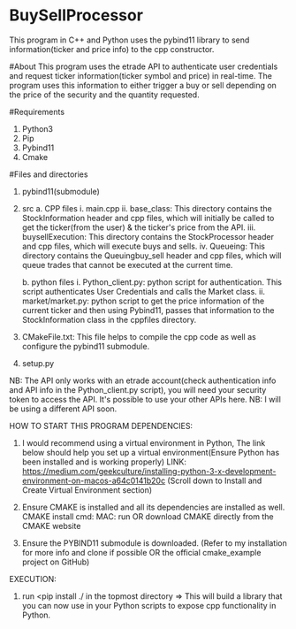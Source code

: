 # BuySellProcessor
This program in C++ and Python uses the pybind11 library to send information(ticker and price info) to the cpp constructor.

#About
This program uses the etrade API to authenticate user credentials and request ticker information(ticker symbol and price) in real-time. The program uses this information
to either trigger a buy or sell depending on the price of the security and the quantity requested.

#Requirements
1. Python3
2. Pip
3. Pybind11
4. Cmake

#Files and directories
1. pybind11(submodule)
2. src
   a. CPP files
      i. main.cpp
      ii. base_class: This directory contains the StockInformation header and cpp files, which will initially be called to get the ticker(from the user) & the ticker's price from the
          API.
      iii. buysellExecution: This directory contains the StockProcessor header and cpp files, which will execute buys and sells.
      iv. Queueing: This directory contains the Queuingbuy_sell header and cpp files, which will queue trades that cannot be executed at the current time.
   
   b. python files
      i. Python_client.py: python script for authentication. This script authenticates User Credentials and calls the Market class.
      ii. market/market.py: python script to get the price information of the current ticker and then using Pybind11, passes that information to the StockInformation class in the                 cppfiles directory.
   
 4. CMakeFile.txt: This file helps to compile the cpp code as well as configure the pybind11 submodule.
 5. setup.py

NB: The API only works with an etrade account(check authentication info and API info in the Python_client.py script), you will need your security token to access the API.
    It's possible to use your other APIs here. NB: I will be using a different API soon.

HOW TO START THIS PROGRAM
DEPENDENCIES:
1. I would recommend using a virtual environment in Python, The link below should help you set up a virtual environment(Ensure Python has been installed and is working properly)
   LINK: https://medium.com/geekculture/installing-python-3-x-development-environment-on-macos-a64c0141b20c (Scroll down to Install and Create Virtual Environment section)

2. Ensure CMAKE is installed and all its dependencies are installed as well.
   CMAKE install cmd:
   MAC: run <brew install cmake> OR download CMAKE directly from the CMAKE website

3. Ensure the PYBIND11 submodule is downloaded. (Refer to my installation for more info and clone if possible OR the official cmake_example project on GitHub)

EXECUTION:
1. run <pip install ./<project name> in the topmost directory => This will build a library that you can now use in your Python scripts to expose cpp functionality in Python.


    

